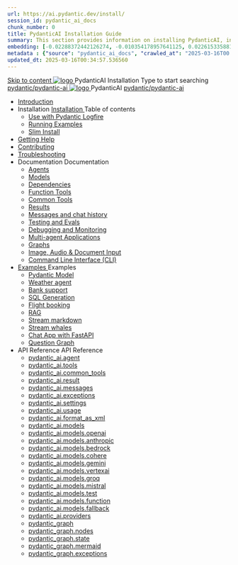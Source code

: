 ```yaml
---
url: https://ai.pydantic.dev/install/
session_id: pydantic_ai_docs
chunk_number: 0
title: PydanticAI Installation Guide
summary: This section provides information on installing PydanticAI, including how to use it with Pydantic Logfire, running examples, and options for a slim install.
embedding: [-0.02288372442126274, -0.010354178957641125, 0.022615335881710052, -0.027432218194007874, 0.02058122679591179, 0.007712662685662508, -0.04921413213014603, 0.01494504977017641, -0.0021947892382740974, 0.01399156078696251, 0.006211800966411829, -0.07983877509832382, -0.024861330166459084, -0.029805345460772514, 0.03415607661008835, 0.01341240480542183, -0.035653408616781235, 0.007310078479349613, -0.005569079425185919, 0.056220509111881256, 0.061757802963256836, 0.0026715334970504045, 0.007952800951898098, 0.014146944507956505, 0.002359001198783517, 0.009421879425644875, 0.00010958496568491682, 0.049468398094177246, 0.012628425844013691, -0.0389588363468647, 0.030652889981865883, -0.015778468921780586, -0.028647033497691154, 0.010559002868831158, 0.020482346415519714, 0.013920932076871395, 0.0009428941993974149, 0.01121584977954626, -0.00729595310986042, 0.026273906230926514, 0.019211027771234512, -0.05232179909944534, 0.03703773021697998, 0.006194144021719694, -0.06938571482896805, 0.003379587084054947, -0.004700345452874899, 0.028110254555940628, 0.005932817235589027, -0.006642636843025684, -0.08571508526802063, 0.006995780393481255, -0.04198174551129341, 0.00524065550416708, -0.018547117710113525, -0.012141087092459202, -0.027799487113952637, 0.023180365562438965, -0.003464341629296541, -0.03079414740204811, 0.016442378982901573, -0.006201206706464291, -0.015001553110778332, 0.07345393300056458, -0.04740603640675545, -0.004760379903018475, -0.0730019062757492, 0.024381054565310478, -0.06401792913675308, -0.026401037350296974, 0.033986568450927734, 0.035851169377565384, -0.03350629284977913, -0.0733974277973175, -0.023491131141781807, -0.023109735921025276, 0.034692857414484024, 0.09978433698415756, -0.012268219143152237, -0.0626053512096405, -0.008849785663187504, 0.04494815692305565, -0.008383636362850666, -0.017134541645646095, -0.021004999056458473, -0.0298335961997509, -0.01793970912694931, -0.0020447031129151583, -0.015439450740814209, -0.024677695706486702, -0.010855643078684807, -7.300146535271779e-05, -0.034805864095687866, -0.007804479915648699, 0.0783131942152977, 0.012162275612354279, 0.014090441167354584, 0.011780880391597748, -0.00435779569670558, 0.021358143538236618, 0.023957282304763794, -0.04836658760905266, -0.05528820678591728, 0.028562277555465698, 0.023816024884581566, -0.005265375599265099, 0.020468220114707947, -0.02449406124651432, -0.009944532066583633, 0.013751422986388206, -0.11967340111732483, -0.02842102013528347, -0.029607584699988365, 0.02508734166622162, -0.07074178755283356, 0.009824463166296482, 0.012910940684378147, 0.0018027996411547065, 0.011823257431387901, -0.05639001727104187, -0.037009481340646744, -0.002150646410882473, 0.02186666987836361, 0.02359001152217388, 0.04359208419919014, 0.010996900498867035, -0.010262361727654934, -0.035794664174318314, -0.04610646888613701, -0.01587734930217266, 0.01141361054033041, 0.0014982130378484726, 0.0372919961810112, -0.03274350240826607, 0.0008749139960855246, -0.020425843074917793, -0.03472110629081726, -0.005046426318585873, -0.02829388901591301, 0.04116245359182358, 0.04107769951224327, -0.03274350240826607, -0.012903877533972263, 0.03813954070210457, -0.031415682286024094, 0.010198796167969704, -0.02391490526497364, -0.01488854642957449, -0.037970032542943954, 0.013751422986388206, 0.03788527846336365, 0.018617745488882065, -0.029494578018784523, -0.038167793303728104, -0.03537089377641678, 0.020665980875492096, 0.03034212440252304, 0.01786908134818077, 0.010523688048124313, -0.04675625264644623, -0.02275659330189228, 0.06848166137933731, -0.0356251560151577, -0.006208269856870174, -0.035794664174318314, -0.015086307190358639, -0.050626710057258606, -0.016795523464679718, -0.0559379942715168, -0.048762109130620956, -0.015637211501598358, -0.02740396559238434, -0.008108183741569519, -0.0011900949757546186, 0.0161457397043705, -0.021753663197159767, -0.014747289009392262, -0.019832560792565346, -0.019465291872620583, -0.04579570144414902, -0.028406895697116852, 0.0005862188409082592, -0.046643245965242386, -0.02989009954035282, -0.0017930881585925817, -0.015538331121206284, -0.012677866034209728, 0.014634283259510994, -0.033478040248155594, 0.07079828530550003, 0.013207581825554371, 0.03133092820644379, 0.03644445165991783, 0.02577950432896614, 0.028788290917873383, -0.02751697227358818, 0.06062774360179901, -0.017798451706767082, 0.015439450740814209, 0.01929578185081482, -0.008821534924209118, 0.0007958980859257281, 0.02172541245818138, 0.011300604790449142, 0.006967529188841581, -0.029466327279806137, 0.014104567468166351, 0.0011406547855585814, -0.014252888038754463, -0.0339583158493042, 0.0509374774992466, -0.05189802870154381, 0.02977709285914898, -0.0015785532305017114, -0.028915422037243843, 0.003388415789231658, -0.05297158285975456, 0.0028198540676385164, 0.004619122017174959, 0.0327717550098896, -0.03452334553003311, 0.058424126356840134, 0.024734199047088623, -0.011547805741429329, -0.010749700479209423, 0.015213439241051674, 0.04972266033291817, -0.059384677559137344, 0.021965550258755684, 0.028067877516150475, 0.009831526316702366, 0.02025633305311203, -0.021824292838573456, 0.00262739066965878, 0.010424807667732239, -0.04766029864549637, 0.017840828746557236, 0.0026697679422795773, 0.010142292827367783, -0.00553023349493742, -0.0014302327763289213, -0.004555556457489729, 0.011102844029664993, 0.02186666987836361, 0.0221774373203516, -0.0002688308013603091, -0.012465979903936386, -0.03765926510095596, 0.033647552132606506, 0.04556968808174133, 0.045936957001686096, -0.020496470853686333, 0.014902672730386257, -0.0027403966523706913, -0.0008771211723797023, -0.029409823939204216, -0.02700844593346119, -0.00697812344878912, -0.0385633148252964, 0.01658363826572895, -0.005286564119160175, 0.02623152919113636, -0.015241690911352634, -0.007465462200343609, -0.0029416887555271387, -0.025751253589987755, -0.023575887084007263, 0.02789836749434471, -0.05144600197672844, -0.034184329211711884, 0.03537089377641678, 0.03280000388622284, 0.0655435100197792, -0.011512490920722485, -0.04051266610622406, 0.02623152919113636, -0.006677951198071241, 0.03528613969683647, 0.009718519635498524, 0.0023395782336592674, -0.0017895566998049617, -0.008086995221674442, 0.04983566701412201, 0.02320861630141735, 0.0059186918660998344, 0.0426880344748497, -0.004022309090942144, -0.022587083280086517, -0.01418225932866335, -0.0005906331934966147, 0.024776576086878777, 0.022728340700268745, 0.026386911049485207, -0.033082518726587296, 0.028844794258475304, -0.018504740670323372, 0.059836700558662415, 0.024974336847662926, 0.022544706240296364, -0.012013955041766167, 0.043111808598041534, 0.006988717708736658, -0.010121104307472706, -0.01552420575171709, -0.002770413877442479, 0.010785014368593693, -0.006953403353691101, -0.0074301473796367645, 0.048140574246644974, -0.04071042686700821, -0.03576641529798508, 0.017247548326849937, -0.003676227992400527, -0.04172748327255249, -0.0186459980905056, -0.03692472726106644, 0.06051473692059517, -0.034692857414484024, 0.04525892063975334, -0.037065982818603516, -0.05831111967563629, -0.0546666756272316, 0.041953496634960175, 0.013920932076871395, -0.0771266296505928, -0.007232387084513903, 0.021541777998209, -0.015128684230148792, -0.022544706240296364, -0.00906873494386673, 0.022911975160241127, -0.02572300098836422, -0.010664945468306541, 0.03299776464700699, -0.010601379908621311, -0.025878384709358215, -0.01632937416434288, 0.011448925361037254, -0.016188116744160652, 0.03901533782482147, -0.05613575503230095, -0.04661499336361885, -0.056559525430202484, -0.02378777228295803, -0.009591388516128063, 0.010989838279783726, 0.00013088395644444972, 0.03135917708277702, -0.005865720100700855, 0.0069251516833901405, -0.018179846927523613, 0.001274849520996213, 0.010156418196856976, 0.030511632561683655, -0.016216367483139038, -0.008694402873516083, 0.00043260128586553037, -0.02751697227358818, -0.027488721534609795, 0.024027910083532333, -0.0679166316986084, -0.001106223207898438, -0.004347201436758041, -0.0028940141201019287, -0.009372439235448837, 0.014803792349994183, -0.01743118278682232, -0.022841347381472588, 0.010474247857928276, 0.0063495272770524025, 0.02577950432896614, -0.0073242043145000935, 6.417286931537092e-05, -0.025609996169805527, -0.028279762715101242, -0.025115594267845154, -0.03144393116235733, -0.0018751941388472915, -0.004626185167580843, 0.028788290917873383, 0.015128684230148792, 0.0023784241639077663, 0.010848580859601498, 0.014846169389784336, 0.0393543541431427, 0.013285273686051369, -0.004160034935921431, 0.014408270828425884, -0.002011154545471072, 0.061362285166978836, 0.0704592689871788, -0.03234798088669777, -0.008214127272367477, -0.007493713404983282, 0.015792595222592354, 0.0020288117229938507, -0.009909218177199364, 0.006229458376765251, 0.06802964210510254, 0.017374679446220398, -0.004604996182024479, 0.004431955981999636, -0.016513008624315262, -0.0015211673453450203, -0.0014346471289172769, 0.03034212440252304, 0.07283239811658859, 0.027728859335184097, -0.005244187079370022, -0.023900778964161873, 0.03678346797823906, -0.025242725387215614, 0.019592422991991043, -0.04045616462826729, -0.024211546406149864, -0.05195453017950058, 0.018080968409776688, 0.031217919662594795, 0.022163311019539833, 0.03350629284977913, -0.019691303372383118, -0.07260638475418091, -0.04020190238952637, -0.01237416174262762, -0.07757864892482758, 0.06011921539902687, 0.06865117698907852, -0.02642928995192051, 0.010205858387053013, -0.050824470818042755, 0.004439018666744232, 0.01594797894358635, 0.060797251760959625, 0.0013613697374239564, 0.013193455524742603, -0.02829388901591301, -0.007613782305270433, 0.030850650742650032, 0.00705581484362483, 0.019535919651389122, 0.027531098574399948, -0.05195453017950058, -0.04164272919297218, 0.03155693784356117, -0.013843241147696972, -0.027305085211992264, 0.009330062195658684, -0.031980711966753006, -0.014662534929811954, -0.024070287123322487, 0.007024032063782215, 0.0012059863656759262, -0.009082861244678497, 0.019959693774580956, -0.023067358881235123, -0.05362137034535408, 0.06763412058353424, -0.006430750247091055, 0.04997692257165909, -0.0016518306219950318, 0.06028872728347778, 0.022982604801654816, -0.05955418571829796, 0.027827739715576172, -0.007691474165767431, -0.016173990443348885, 0.03695297613739967, -0.0024190356489270926, 0.008510767482221127, 0.0014037470100447536, 0.02989009954035282, -0.041049446910619736, -0.021329890936613083, -0.02270008996129036, -0.02262946031987667, -0.0257088765501976, 0.03226322680711746, 0.026980193331837654, -0.027799487113952637, -0.004481396172195673, 0.02320861630141735, -0.016682516783475876, -0.00820000097155571, 0.01311576459556818, 0.011463050730526447, 0.07108080387115479, -0.010431870818138123, -0.03466460481286049, 0.0005517873214557767, 0.0263021569699049, -0.021075626835227013, 0.00671679712831974, 0.050965726375579834, -0.018151596188545227, 0.026217402890324593, 0.004036434926092625, -0.0434790775179863, -0.0010453059803694487, -0.015919726341962814, -0.005403101444244385, -0.004615590907633305, -0.015227564610540867, -0.017515936866402626, 0.037009481340646744, 0.0036903538275510073, -0.028435146436095238, 0.0066037909127771854, -0.00589750288054347, -0.005982257425785065, 0.035144880414009094, -0.04152972251176834, -0.017798451706767082, 0.0012086349306628108, 0.03099190816283226, 0.02500258758664131, 0.032687000930309296, -0.00450258469209075, 0.02391490526497364, 0.0033177868463099003, -0.00116184342186898, 0.02462119236588478, -0.03870457038283348, -0.008870975114405155, 0.005667959339916706, 0.010234110057353973, -0.019564172253012657, -0.034495096653699875, -0.023632390424609184, -0.019945567473769188, -0.0205105971544981, 0.016513008624315262, -0.0011591948568820953, 0.01613161340355873, -0.008609647862613201, -0.06949871778488159, 0.010954523459076881, 0.001389621291309595, 0.0005694445571862161, -0.04398760199546814, -0.024084413424134254, -0.010933334939181805, 0.014648408629000187, -0.02616089954972267, 0.009238244034349918, 0.00189638277515769, 0.009577262215316296, 0.013779674656689167, 0.005067614838480949, -0.0033266155514866114, 0.018095092847943306, 0.0802907943725586, -0.019196901470422745, 0.011463050730526447, -0.027220331132411957, 0.016809649765491486, 0.023745395243167877, -0.018928512930870056, -0.018631871789693832, 0.021499400958418846, -0.002217743778601289, 0.005999914836138487, -0.021428771317005157, 0.021315766498446465, 0.023759521543979645, -0.019182777032256126, 0.032884757965803146, 0.037009481340646744, -0.013680794276297092, -0.04859260097146034, 0.003248923923820257, -0.004566150717437267, -0.011371233500540257, -0.020623603835701942, -0.016809649765491486, -0.016089236363768578, -0.0005707688396796584, -0.01373023446649313, -0.02313798852264881, -0.01915452443063259, 0.002913437085226178, -0.02617502585053444, -0.02649991773068905, 0.0010920974891632795, 0.023491131141781807, -0.04130370914936066, 0.008320069871842861, -0.008334196172654629, 0.0017975023947656155, 0.016541259363293648, 0.005713868420571089, 0.021329890936613083, -0.01799621246755123, -0.011971578001976013, -0.0263021569699049, -0.0161457397043705, -0.0014125755988061428, 0.049157630652189255, -0.016343500465154648, -0.04017364978790283, 0.01960654929280281, -0.0037609825376421213, -0.041501469910144806, -0.013073386624455452, 0.028844794258475304, -0.005653833970427513, 0.004573213402181864, 0.005057020578533411, 0.012091646902263165, -0.025369858369231224, -0.002505555981770158, -0.01546770241111517, -0.023632390424609184, -0.005862188525497913, -0.045371927320957184, -0.010375367477536201, 0.027757110074162483, -0.03788527846336365, 0.014902672730386257, 0.04737778380513191, -0.046982262283563614, -0.004160034935921431, 0.001733053708449006, 0.01600448228418827, 0.0011053404305130243, 4.07288007409079e-06, -0.005396038759499788, -0.012331784702837467, -0.05042894929647446, -0.035964176058769226, -0.007776228711009026, -0.027757110074162483, 0.04042791202664375, 0.03839380294084549, 0.022982604801654816, -0.0044884588569402695, 0.0037680454552173615, 0.005060552153736353, -0.020538849756121635, 0.013659605756402016, -0.030765896663069725, 0.017473559826612473, 0.03195245936512947, -0.009506633505225182, -0.025511115789413452, 0.04184048995375633, -0.03421258181333542, -0.015312319621443748, -0.0016544791869819164, 0.01273436937481165, -0.010608443059027195, 0.012769683264195919, 0.0051594325341284275, 0.024084413424134254, -0.0060246349312365055, 0.02206443063914776, -0.003746856702491641, -0.00525478133931756, -0.03486236557364464, -0.020736610516905785, 0.030116111040115356, -0.05624876171350479, 0.027926620095968246, 0.02096262201666832, -0.01775607466697693, -0.030398625880479813, 0.031133165583014488, 0.037009481340646744, 0.0422925129532814, 0.012465979903936386, 0.008468390442430973, -0.01514281053096056, 0.03200896456837654, 0.021315766498446465, 0.040738679468631744, -0.0051947468891739845, -0.010396555997431278, 0.008030491881072521, -0.057717837393283844, -0.015552457422018051, 0.013214644975960255, -0.025694750249385834, 0.004809820093214512, -0.08181637525558472, 0.024140916764736176, 0.06610853970050812, -0.024847203865647316, 0.018999140709638596, 0.020044447854161263, 0.004742722492665052, 0.03678346797823906, 0.013913869857788086, -0.02315211296081543, 0.014224636368453503, 0.00131369533482939, 0.004831008613109589, 0.005332472734153271, -0.02429630048573017, 0.024649443104863167, -0.01138535887002945, -0.12735781073570251, -0.03376055508852005, 0.004280103836208582, -0.0015397074166685343, -0.010876831598579884, -0.01696503348648548, 0.002871059812605381, -0.0059151602908968925, 0.0027245052624493837, 0.03491886705160141, -0.03260224312543869, -0.023180365562438965, 0.006540224887430668, -0.021442897617816925, 0.01459190621972084, -0.006070543546229601, 0.006014040671288967, 0.012790871784090996, 0.015312319621443748, -0.017134541645646095, -0.02024220861494541, -0.02675418183207512, 0.025864258408546448, -0.02056710049510002, 0.008927477523684502, 0.00567502249032259, -0.01594797894358635, -0.013200518675148487, 0.020355213433504105, -0.017854955047369003, -0.008687339723110199, -0.0037150736898183823, -0.009450131095945835, 0.013645480386912823, -0.013285273686051369, 0.013857366517186165, -0.01998794451355934, -0.053282350301742554, 0.034240830689668655, -0.03130267560482025, 0.01360310334712267, -0.011265289969742298, -0.015086307190358639, -0.005865720100700855, -0.006617916747927666, -0.029212063178420067, -0.04096469283103943, 0.01882963255047798, 0.050315942615270615, -0.008998106233775616, -0.0047745052725076675, 0.008094058372080326, 0.012317659333348274, -0.0012624894734472036, -0.0064236875623464584, 0.010566065087914467, -0.0047038765624165535, -0.0033689928241074085, 0.00993040669709444, -0.011660811491310596, -0.0013772612437605858, -0.0034696387592703104, 0.006293024402111769, -0.02849164977669716, 0.039580367505550385, 0.005883377511054277, -0.015397073701024055, 0.018660124391317368, -0.00993040669709444, -0.024720072746276855, -0.002736865309998393, -0.013045135885477066, -0.004347201436758041, -0.0008466625004075468, 0.016922656446695328, 0.008595522493124008, -0.026838935911655426, 0.00599285215139389, -0.03251748904585838, 0.015255816280841827, -0.005074677988886833, -0.007165289483964443, -0.010205858387053013, -0.0007835380383767188, -0.0019264000002294779, 0.012473042123019695, -0.011646686121821404, 0.006593196652829647, -0.029918350279331207, -0.04378984495997429, -0.03342153877019882, -0.05576848238706589, 0.01225409284234047, 0.009909218177199364, -0.010813266038894653, 0.008157623931765556, -0.025624120607972145, 0.011300604790449142, -0.10046237707138062, -0.004770974162966013, -0.01652713492512703, -0.0008700582548044622, 0.04319656267762184, -0.016569511964917183, 0.009838588535785675, 0.02815263159573078, -0.009732645936310291, -0.026344534009695053, 0.006084669381380081, -0.005258312448859215, -0.04031490907073021, -0.002143583493307233, 0.029268566519021988, -0.0259066354483366, 0.04604996368288994, -0.004781568422913551, 0.02997485361993313, 0.005265375599265099, -0.021188633516430855, 5.559257260756567e-05, -0.0035526275169104338, 0.041190702468156815, -0.03850680962204933, 0.000998514355160296, 0.0011203490430489182, 0.024197420105338097, 0.032432734966278076, 0.012720243073999882, -0.02740396559238434, -0.04415711387991905, -0.018547117710113525, 0.020228082314133644, -0.009245307184755802, 0.050061680376529694, -9.253473399439827e-05, 0.02765822969377041, 0.0014072784688323736, -0.012882689014077187, 0.007698536850512028, -0.01659776270389557, 0.024381054565310478, 0.012381224893033504, 0.029438074678182602, 0.006935745943337679, -0.015863223001360893, 0.0031518093310296535, 0.000437015580246225, 0.024395180866122246, 0.019394662231206894, 0.04076693207025528, -0.0010311801452189684, 0.010608443059027195, 0.028195008635520935, 0.030003106221556664, -0.04203825071454048, 0.0211462564766407, 0.009591388516128063, 0.003955211490392685, -0.003884582780301571, 0.008729716762900352, -0.014817917719483376, -0.025412235409021378, -0.027177954092621803, -0.004569681826978922, -0.037122488021850586, -0.00015659724886063486, -0.017911458387970924, -0.014832044020295143, -0.0068192086182534695, 0.02784186415374279, -0.00392342871055007, -0.01851886510848999, -0.01418225932866335, 0.009796211495995522, 0.021118005737662315, 0.0007314492831937969, -0.0014187556225806475, -0.03703773021697998, 0.0410211943089962, -0.04082343354821205, -0.025624120607972145, 0.026768308132886887, -0.023830149322748184, -0.007988114841282368, -0.012670802883803844, -0.021273387596011162, 0.012903877533972263, -0.016060983762145042, 0.011102844029664993, -0.020341088995337486, 0.006967529188841581, 0.011039278469979763, -0.01054487656801939, 0.012925066985189915, -0.009852714836597443, 0.01768544688820839, 0.013836177997291088, 0.012515420094132423, 0.04596520960330963, 0.018631871789693832, -0.014775540679693222, 0.01858949474990368, -0.01569371484220028, 0.031924206763505936, -0.017643069848418236, -0.04364858567714691, -0.013419467955827713, 0.025892511010169983, 0.01340534258633852, 0.017713697627186775, 0.009181741625070572, -0.012720243073999882, -0.031726446002721786, -0.00495107751339674, 0.05548596754670143, -0.0036974165122956038, -0.05605100095272064, -0.002975237322971225, 0.020496470853686333, -0.01594797894358635, -0.01324289571493864, 0.05028769001364708, -0.0069993119686841965, -0.016301121562719345, 0.0015264644753187895, -0.0003368110046721995, -0.02288372442126274, -0.01256486028432846, 0.02270008996129036, 0.01399156078696251, -0.050965726375579834, 0.03506012633442879, -0.0031023691408336163, -0.014288201928138733, 0.03760276362299919, -0.032178472727537155, 0.002150646410882473, 0.009838588535785675, 0.002592076314613223, -0.0076702856458723545, -0.005922222975641489, -0.015651337802410126, -0.04604996368288994, -0.009831526316702366, 0.0011830320581793785, -0.004036434926092625, 0.0009243541280739009, -0.014005687087774277, 0.03664221242070198, -0.022855473682284355, -0.008560207672417164, 0.03638794645667076, -0.0064554703421890736, 0.04000414162874222, -0.0060246349312365055, -0.04732128232717514, -0.019634800031781197, -0.008899225853383541, -0.016696643084287643, 0.04726478084921837, -0.0005712102283723652, -0.0339583158493042, -0.007642033975571394, -0.016371751204133034, -0.01717691868543625, -0.017925584688782692, -0.021273387596011162, 0.00027324509574100375, -0.008510767482221127, 0.009146426804363728, 0.0331672765314579, 0.028519900515675545, 0.018857883289456367, 0.07740914076566696, 0.04011714830994606, -0.0021647720132023096, -0.03325203061103821, 0.025172097608447075, -0.02141464501619339, -0.014351768419146538, 0.007038157898932695, 0.01947941817343235, 0.04740603640675545, -0.005904566030949354, -0.008623774163424969, 0.0234063770622015, -0.019648926332592964, 0.024465808644890785, 0.033845312893390656, -0.011371233500540257, -0.017247548326849937, 0.04604996368288994, -0.01710629090666771, 0.018024465069174767, 0.03782877326011658, 0.010749700479209423, 0.0057739028707146645, 0.00014887221914250404, 0.02514384500682354, 0.021626532077789307, 0.012183464132249355, -0.02166890911757946, 0.005406633019447327, 0.02713557705283165, -0.017713697627186775, -0.021541777998209, 0.03497537225484848, 0.022615335881710052, -0.011915074661374092, 0.006370715796947479, 0.015340571291744709, -0.006547288037836552, -0.013652542605996132, 0.037772271782159805, -0.023109735921025276, -0.001126529066823423, -0.020030321553349495, -0.006112921051681042, -0.03133092820644379, -0.026401037350296974, -0.013447719626128674, 0.011265289969742298, 0.009344187565147877, 0.008418950252234936, 0.010933334939181805, 0.013525411486625671, 0.017784327268600464, 0.011272353120148182, -0.0198749378323555, 0.017826704308390617, -0.03234798088669777, -0.0035155476070940495, 0.033478040248155594, -0.0033266155514866114, 0.024663569405674934, 0.021541777998209, 0.017134541645646095, -0.010417744517326355, -0.013709045946598053, 0.015072181820869446, 0.004650905262678862, -0.01754418946802616, 0.0022036179434508085, 0.01973368041217327, 0.03203721344470978, 0.041953496634960175, -0.0027033165097236633, -0.022474078461527824, -0.009669079445302486, 0.02378777228295803, 0.02346288040280342, -0.0057350569404661655, 0.02219156175851822, -0.011879760771989822, 0.03271524980664253, 0.0016359391156584024, -0.013101638294756413, 0.0021594748832285404, 0.004933420103043318, 0.037065982818603516, 0.00568914832547307, -0.007747977040708065, -0.0119009492918849, -0.027177954092621803, 0.0015167529927566648, -0.016611889004707336, 0.024282174184918404, 0.016809649765491486, -0.020722484216094017, 0.024140916764736176, 0.0007716194377280772, 0.0024561157915741205, -0.025285102427005768, -0.018886135891079903, -0.016950907185673714, -0.023688891902565956, -0.0035543933045119047, -0.03376055508852005, -0.045174166560173035, 0.004944014362990856, -0.0024949617218226194, -0.014387082308530807, 0.030709393322467804, -0.025115594267845154, -0.014507151208817959, -0.03556865453720093, 0.0018787254812195897, 0.010502499528229237, 0.018095092847943306, 0.017346428707242012, -0.004753316752612591, -0.01273436937481165, -0.01340534258633852, 0.004541430622339249, -0.00793867465108633, 0.004548493307083845, 0.006554350722581148, -0.02302498184144497, 0.010559002868831158, 0.020115075632929802, -0.0006789191393181682, 0.011576056480407715, 0.00728182727470994, -0.004410767462104559, -0.0024596471339464188, -0.07639208436012268, 0.03531438857316971, 0.02262946031987667, -0.0331672765314579, -0.01967717707157135, 0.019267531111836433, 0.016611889004707336, 0.010354178957641125, 0.009534885175526142, -0.04904462397098541, -0.015905601903796196, -0.020538849756121635, 0.0013966840924695134, 0.011081655509769917, 0.028265638276934624, 0.01600448228418827, 0.00583393732085824, 0.010361242108047009, -0.031669944524765015, 0.0010850345715880394, 0.009662017226219177, 0.012056333012878895, -0.017982088029384613, 0.014033938758075237, 0.018292853608727455, -0.008757968433201313, 0.013617228716611862, -0.05639001727104187, -0.004746254067867994, -0.07288890331983566, -0.0031782949808984995, -0.00560792488977313, -0.05008992925286293, 0.002901077037677169, -0.017657194286584854, -0.0020517660304903984, -0.015665464103221893, 0.02212093397974968, -0.02746046893298626, 0.014372956939041615, -0.0004745371115859598, -0.014358830638229847, -0.006865117233246565, 0.08797520399093628, -0.008037555031478405, -0.024833079427480698, 0.02873178757727146, 0.0054631358943879604, 0.015227564610540867, -0.0006895134574733675, 0.00906167272478342, 0.002913437085226178, -0.022092681378126144, -0.023194491863250732, 0.03593592345714569, 0.02244582585990429, -0.014231698587536812, 0.01237416174262762, -0.016117487102746964, -0.00758553110063076, 0.028195008635520935, 0.02746046893298626, -0.005565547849982977, 0.011752628721296787, 0.033534545451402664, -0.03299776464700699, -0.014902672730386257, 0.015863223001360893, -0.001091214595362544, 0.01704978756606579, -0.025440486147999763, 0.027220331132411957, 0.04328131675720215, 0.007423084694892168, -0.0514177531003952, -0.006540224887430668, 0.0035508619621396065, -0.022022053599357605, 0.025059090927243233, 0.008927477523684502, -0.018872009590268135, -0.010269424878060818, 0.010679071769118309, 0.028378643095493317, 0.0051947468891739845, -0.017657194286584854, -0.007338330149650574, -0.0012925066985189915, 0.01552420575171709, 0.032828256487846375, -0.022262191399931908, 0.0005835702759213746, 0.0058798459358513355, -0.030370375141501427, 0.02012920193374157, -0.005943411961197853, -0.0038598626852035522, -0.011102844029664993, -0.011752628721296787, -0.005710336845368147, 0.05814161151647568, 0.029551081359386444, 0.027036696672439575, -0.034495096653699875, 0.016060983762145042, 0.010205858387053013, 0.02431042492389679, -0.01567958854138851, -0.06814264506101608, 0.005572610534727573, -0.010883894748985767, 0.016541259363293648, 0.03830904886126518, -0.013073386624455452, 0.015340571291744709, 0.019394662231206894, 0.012480105273425579, 0.017247548326849937, 0.03220672160387039, -0.0041988808661699295, 0.008983980864286423, 0.01774195022881031, 0.029692338779568672, -0.007564342115074396, -0.013843241147696972, -0.006056417711079121, 0.02521447464823723, -0.02243169955909252, -0.0376875177025795, 0.02327924594283104, 0.0014964472502470016, -0.02912730909883976, 0.011653748340904713, 0.0019846686627715826, 0.010438933968544006, -0.014832044020295143, 0.03799828141927719, 0.006105857901275158, 0.03175469860434532, -0.019973818212747574, 0.021852543577551842, 0.0013004523934796453, 0.02674005553126335, 0.009527822025120258, -0.004428424406796694, -0.0514177531003952, 0.015510080382227898, -0.01288975216448307, 0.013906806707382202, -0.010686133988201618, -0.012621362693607807, -0.013052198104560375, 0.017191044986248016, 0.03344979137182236, 0.017134541645646095, 0.01832110621035099, -0.0007468993426300585, -0.019761933013796806, 0.007606719620525837, -0.019917314872145653, -0.003969337325543165, -0.033845312893390656, -0.016159864142537117, 0.005261844024062157, -0.01940878853201866, -0.007642033975571394, -0.013963310047984123, 0.010438933968544006, 0.019380537793040276, 0.009287684224545956, -0.02398553304374218, -0.008051680400967598, -0.004004651680588722, -0.007048752158880234, 0.011752628721296787, -0.0032100779935717583, -0.011484239250421524, -0.008108183741569519, -0.010114041157066822, 0.010008097626268864, -0.006776831578463316, -0.03393006697297096, 0.012352973222732544, 0.000762790790759027, 0.02255883254110813, 0.017854955047369003, -0.026853062212467194, 0.0002670650719664991, -0.021753663197159767, 0.010869769379496574, -0.004650905262678862, -0.01517106220126152, 0.002583247609436512, -0.017515936866402626, -0.0002725829544942826, 0.015707841143012047, 0.025638246908783913, 0.024282174184918404, -0.06537400186061859, 0.017586566507816315, -0.03390181437134743, -0.016682516783475876, -0.0035155476070940495, -0.009054609574377537, 0.004640311002731323, -0.016894403845071793, -0.00010699156700866297, 0.012289407663047314, 0.008150560781359673, 0.020665980875492096, 0.008313007652759552, 0.020199831575155258, 0.0011742034694179893, 0.019648926332592964, -0.023688891902565956, 0.0037998282350599766, 0.016936780884861946, 0.021358143538236618, -0.015538331121206284, -0.009591388516128063, -0.0033319126814603806, 0.010883894748985767, -0.0119009492918849, -0.017191044986248016, -0.017657194286584854, 0.014846169389784336, -0.009308872744441032, -0.003711542347446084, 0.016993284225463867, -0.032319728285074234, -0.008934540674090385, -0.004290698561817408, -0.038930583745241165, -0.0018540055025368929, 0.006466064602136612, 0.020270459353923798, 0.002551464596763253, 0.005943411961197853, 0.046191222965717316, 0.006706202402710915, -0.01103221531957388, 0.015594834461808205, 0.003460810286924243, -0.022855473682284355, 0.015707841143012047, -0.006635573692619801, 0.0033990100491791964, -0.02758760191500187, 0.024451684206724167, 0.009831526316702366, 0.004756848327815533, -0.013172267004847527, -0.002364298328757286, -0.016739020124077797, -0.002367829903960228, 0.006261241156607866, 0.011342981830239296, 0.026514044031500816, 0.001382558373734355, 0.008433076553046703, 0.0054984502494335175, 0.013278210535645485, -0.020694231614470482, -0.005904566030949354, 0.008496642112731934, 0.00848957896232605, -0.018744878470897675, 0.012042206712067127, -0.0055549535900354385, 0.02726270817220211, -0.0023766583763062954, -0.0031129634007811546, 0.02765822969377041, 0.029353320598602295, -0.017205171287059784, -0.005749182775616646, -0.008270629681646824, -0.012141087092459202, -0.025539366528391838, -0.018434111028909683, 0.006812145933508873, 0.03319552540779114, -0.017515936866402626, -0.01627287082374096, 0.012769683264195919, -0.005576142109930515, 0.012932129204273224, -0.019889064133167267, 0.0036267878022044897, 0.003919897135347128, 0.005420758854597807, -0.03508837893605232, 0.014733163639903069, -0.005466667469590902, 0.01459190621972084, -0.0016482991632074118, -0.03805478662252426, 0.0015988589730113745, -0.036416199058294296, 0.0051382435485720634, 0.002989363158121705, -0.014062190428376198, 0.009775022976100445, -0.027954870834946632, 0.005685616750270128, 0.009732645936310291, 0.0027139107696712017, 0.0011953921057283878, 0.02577950432896614, -0.036416199058294296, 0.0010099915089085698, -0.05020293593406677, -0.018024465069174767, 0.004788631107658148, 0.01601860672235489, -0.0016677220119163394, 0.00584806315600872, 0.0032577523961663246, 0.006381310056895018, 0.017445309087634087, 0.0025214473716914654, -0.00923118181526661, -0.0414167158305645, 0.012148150242865086, 0.0027421624399721622, -0.004541430622339249, -0.02385840192437172, 0.02436692826449871, 0.0228130966424942, -0.004947545938193798, -0.010382430627942085, 0.022996731102466583, -0.0067097339779138565, 0.0456261932849884, 0.023618264123797417, 0.017261672765016556, -0.006296555511653423, 0.025101467967033386, 0.03393006697297096, 0.0032083122059702873, 0.021329890936613083, -0.00290990574285388, 0.004202412441372871, -0.009683205746114254, -0.014217573218047619, 0.034947119653224945, 0.01942291483283043, 0.0006104974891059101, 0.03203721344470978, 0.00030370373860932887, 0.02777123637497425, -0.0331672765314579, 0.03644445165991783, 0.016089236363768578, -0.004057623445987701, 0.01748768612742424, -0.01710629090666771, 0.019309908151626587, 0.04828183352947235, -0.0019564172253012657, 0.020778987556695938, -0.0143023282289505, 0.003676227992400527, 0.01170318853110075, -0.015128684230148792, 0.021061502397060394, 0.00041648908518254757, 0.03367580100893974, 0.02244582585990429, -0.031669944524765015, -0.00807286985218525, 0.010234110057353973, 0.006395435892045498, 0.012960380874574184, 0.005540827754884958, 0.03280000388622284, -0.01411162968724966, 0.017219295725226402, -0.005162963643670082, -0.009047546423971653, 0.018038589507341385, 0.029240313917398453, 0.005823343060910702, -0.036020677536726, 0.0009420113638043404, -0.009471319615840912, -0.03376055508852005, 0.0002871501201298088, 0.0004105297848582268, 0.004170629195868969, 0.0054984502494335175, -0.010622568428516388, -0.00188931985758245, 0.01552420575171709, 0.017374679446220398, 0.021527651697397232, -0.010707322508096695, -0.005452541634440422, 0.0006025517941452563, -0.025115594267845154, 0.004085875116288662, -0.04884686321020126, 0.01858949474990368, -0.007966926321387291, -0.00757140526548028, -0.0015582474879920483, 0.01645650528371334, -0.00022645352873951197, 0.020976748317480087, 0.0011335918679833412, -0.026980193331837654, -0.007246512919664383, -0.0003659453650470823, 0.016739020124077797, -0.004100000485777855, 0.03780052438378334, -0.024903707206249237, -0.018095092847943306, -0.021824292838573456, -0.029946602880954742, 0.01891438663005829, 0.017120415344834328, -0.04319656267762184, 0.025412235409021378, -0.010664945468306541, 0.019535919651389122, 0.009280622005462646, 0.010057537816464901, -0.005021706223487854, -0.005759777035564184, 0.013207581825554371, -0.008207064121961594]
metadata : {"source": "pydantic_ai_docs", "crawled_at": "2025-03-16T00:34:57.536560", "url_path": "/install/", "chunk_size": 4861}
updated_dt: 2025-03-16T00:34:57.536560
---
```

[ Skip to content ](https://ai.pydantic.dev/install/#installation)
[ ![logo](https://ai.pydantic.dev/img/logo-white.svg) ](https://ai.pydantic.dev/ "PydanticAI")
PydanticAI 
Installation 
Type to start searching
[ pydantic/pydantic-ai  ](https://github.com/pydantic/pydantic-ai "Go to repository")
[ ![logo](https://ai.pydantic.dev/img/logo-white.svg) ](https://ai.pydantic.dev/ "PydanticAI") PydanticAI 
[ pydantic/pydantic-ai  ](https://github.com/pydantic/pydantic-ai "Go to repository")
  * [ Introduction  ](https://ai.pydantic.dev/)
  * Installation  [ Installation  ](https://ai.pydantic.dev/install/) Table of contents 
    * [ Use with Pydantic Logfire  ](https://ai.pydantic.dev/install/#use-with-pydantic-logfire)
    * [ Running Examples  ](https://ai.pydantic.dev/install/#running-examples)
    * [ Slim Install  ](https://ai.pydantic.dev/install/#slim-install)
  * [ Getting Help  ](https://ai.pydantic.dev/help/)
  * [ Contributing  ](https://ai.pydantic.dev/contributing/)
  * [ Troubleshooting  ](https://ai.pydantic.dev/troubleshooting/)
  * Documentation  Documentation 
    * [ Agents  ](https://ai.pydantic.dev/agents/)
    * [ Models  ](https://ai.pydantic.dev/models/)
    * [ Dependencies  ](https://ai.pydantic.dev/dependencies/)
    * [ Function Tools  ](https://ai.pydantic.dev/tools/)
    * [ Common Tools  ](https://ai.pydantic.dev/common_tools/)
    * [ Results  ](https://ai.pydantic.dev/results/)
    * [ Messages and chat history  ](https://ai.pydantic.dev/message-history/)
    * [ Testing and Evals  ](https://ai.pydantic.dev/testing-evals/)
    * [ Debugging and Monitoring  ](https://ai.pydantic.dev/logfire/)
    * [ Multi-agent Applications  ](https://ai.pydantic.dev/multi-agent-applications/)
    * [ Graphs  ](https://ai.pydantic.dev/graph/)
    * [ Image, Audio & Document Input  ](https://ai.pydantic.dev/input/)
    * [ Command Line Interface (CLI)  ](https://ai.pydantic.dev/cli/)
  * [ Examples  ](https://ai.pydantic.dev/examples/)
Examples 
    * [ Pydantic Model  ](https://ai.pydantic.dev/examples/pydantic-model/)
    * [ Weather agent  ](https://ai.pydantic.dev/examples/weather-agent/)
    * [ Bank support  ](https://ai.pydantic.dev/examples/bank-support/)
    * [ SQL Generation  ](https://ai.pydantic.dev/examples/sql-gen/)
    * [ Flight booking  ](https://ai.pydantic.dev/examples/flight-booking/)
    * [ RAG  ](https://ai.pydantic.dev/examples/rag/)
    * [ Stream markdown  ](https://ai.pydantic.dev/examples/stream-markdown/)
    * [ Stream whales  ](https://ai.pydantic.dev/examples/stream-whales/)
    * [ Chat App with FastAPI  ](https://ai.pydantic.dev/examples/chat-app/)
    * [ Question Graph  ](https://ai.pydantic.dev/examples/question-graph/)
  * API Reference  API Reference 
    * [ pydantic_ai.agent  ](https://ai.pydantic.dev/api/agent/)
    * [ pydantic_ai.tools  ](https://ai.pydantic.dev/api/tools/)
    * [ pydantic_ai.common_tools  ](https://ai.pydantic.dev/api/common_tools/)
    * [ pydantic_ai.result  ](https://ai.pydantic.dev/api/result/)
    * [ pydantic_ai.messages  ](https://ai.pydantic.dev/api/messages/)
    * [ pydantic_ai.exceptions  ](https://ai.pydantic.dev/api/exceptions/)
    * [ pydantic_ai.settings  ](https://ai.pydantic.dev/api/settings/)
    * [ pydantic_ai.usage  ](https://ai.pydantic.dev/api/usage/)
    * [ pydantic_ai.format_as_xml  ](https://ai.pydantic.dev/api/format_as_xml/)
    * [ pydantic_ai.models  ](https://ai.pydantic.dev/api/models/base/)
    * [ pydantic_ai.models.openai  ](https://ai.pydantic.dev/api/models/openai/)
    * [ pydantic_ai.models.anthropic  ](https://ai.pydantic.dev/api/models/anthropic/)
    * [ pydantic_ai.models.bedrock  ](https://ai.pydantic.dev/api/models/bedrock/)
    * [ pydantic_ai.models.cohere  ](https://ai.pydantic.dev/api/models/cohere/)
    * [ pydantic_ai.models.gemini  ](https://ai.pydantic.dev/api/models/gemini/)
    * [ pydantic_ai.models.vertexai  ](https://ai.pydantic.dev/api/models/vertexai/)
    * [ pydantic_ai.models.groq  ](https://ai.pydantic.dev/api/models/groq/)
    * [ pydantic_ai.models.mistral  ](https://ai.pydantic.dev/api/models/mistral/)
    * [ pydantic_ai.models.test  ](https://ai.pydantic.dev/api/models/test/)
    * [ pydantic_ai.models.function  ](https://ai.pydantic.dev/api/models/function/)
    * [ pydantic_ai.models.fallback  ](https://ai.pydantic.dev/api/models/fallback/)
    * [ pydantic_ai.providers  ](https://ai.pydantic.dev/api/providers/)
    * [ pydantic_graph  ](https://ai.pydantic.dev/api/pydantic_graph/graph/)
    * [ pydantic_graph.nodes  ](https://ai.pydantic.dev/api/pydantic_graph/nodes/)
    * [ pydantic_graph.state  ](https://ai.pydantic.dev/api/pydantic_graph/state/)
    * [ pydantic_graph.mermaid  ](https://ai.pydantic.dev/api/pydantic_graph/mermaid/)
    * [ pydantic_graph.exceptions  ](https://ai.pydantic.dev/api/pydantic_graph/exceptions/)